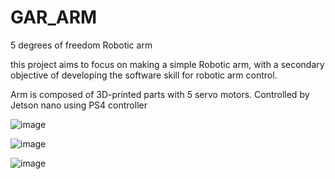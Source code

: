 # GAR_ARM
5 degrees of freedom Robotic arm

this project aims to focus on making a simple Robotic arm, with a secondary objective of developing the software skill for robotic arm control.

Arm is composed of 3D-printed parts with 5 servo motors. Controlled by Jetson nano using PS4 controller

![image](https://github.com/EricMEP/GAR_ARM/assets/48544912/ba0ea11f-552c-48b2-90a3-93fecfb14a93)

![image](https://github.com/EricMEP/GAR_ARM/assets/48544912/864d0446-a801-4c4f-9b34-9ec2a29c9c96)

![image](https://github.com/EricMEP/GAR_ARM/assets/48544912/211ac714-a55a-4537-94e2-846ebf609710)
